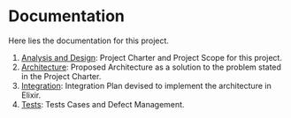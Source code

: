 # Documentation

Here lies the documentation for this project. 

1. [Analysis and Design](https://github.com/hiphoox/c202-assembly/tree/master/docs/analysis_design): Project Charter and Project Scope for this project. 
2. [Architecture](https://github.com/hiphoox/c202-assembly/tree/master/docs/architecture): Proposed Architecture as a solution to the problem stated in the Project Charter. 
3. [Integration](https://github.com/hiphoox/c202-assembly/tree/master/docs/integration_plan): Integration Plan devised to implement the architecture in Elixir. 
4. [Tests](https://github.com/hiphoox/c202-assembly/tree/master/docs/testing_integration): Tests Cases and Defect Management.